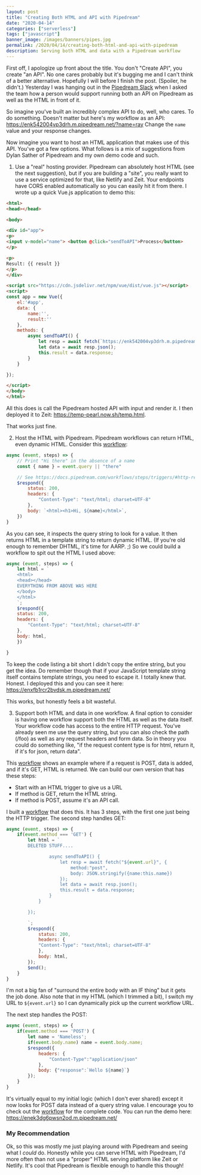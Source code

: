 ```yaml
---
layout: post
title: "Creating Both HTML and API with Pipedream"
date: "2020-04-14"
categories: ["serverless"]
tags: ["javascript"]
banner_image: /images/banners/pipes.jpg
permalink: /2020/04/14/creating-both-html-and-api-with-pipedream
description: Serving both HTML and data with a Pipedream workflow
---
```


First off, I apologize up front about the title. You don't "Create API", you create "an API". No one cares probably but it's bugging me and I can't think of a better alternative. Hopefully I will before I finish the post. (Spoiler, he didn't.) Yesterday I was hanging out in the <a href="https://pipedream.com/community">Pipedream Slack</a> when I asked the team how a person would support running both an API  on Pipedream as well as the HTML in front of it. 

So imagine you've built an incredibly complex API to do, well, who cares. To do something. Doesn't matter but here's my workflow as an API: <https://enk542004vp3drh.m.pipedream.net/?name=ray> Change the `name` value and your response changes.

Now imagine you want to host an HTML application that makes use of this API. You've got a few options. What follows is a mix of suggestions from Dylan Sather of Pipedream and my own demo code and such. 

1) Use a "real" hosting provider. Pipedream can absolutely host HTML (see the next suggestion), but if you are building a "site", you really want to use a service optimized for that, like Netlify and Zeit. Your endpoints have CORS enabled automatically so you can easily hit it from there. I wrote up a quick Vue.js application to demo this:

```html
<html>
<head></head>

<body>

<div id="app">
<p>
<input v-model="name"> <button @click="sendToAPI">Process</button>
</p>

<p>
Result: {{ result }}
</p>
</div>

<script src="https://cdn.jsdelivr.net/npm/vue/dist/vue.js"></script>
<script>
const app = new Vue({
	el:'#app',
	data: {
		name:'',
		result:''
	},
	methods: {
		async sendToAPI() {
			let resp = await fetch(`https://enk542004vp3drh.m.pipedream.net/?name=${this.name}`);
			let data = await resp.json();
			this.result = data.response;
		}
	}

});

</script>
</body>
</html>
```

All this does is call the Pipedream hosted API with input and render it. I then deployed it to Zeit: <https://temp-pearl.now.sh/temp.html>. 

That works just fine. 

2) Host the HTML with Pipedream. Pipedream workflows can return HTML, even dynamic HTML. Consider this [workflow](https://pipedream.com/@dylburger/respond-with-html-p_V9C2Kp/edit):

```js
async (event, steps) => {
	// Print "Hi there" in the absence of a name
	const { name } = event.query || "there"

	// See https://docs.pipedream.com/workflows/steps/triggers/#http-responses
	$respond({
		status: 200,
		headers: {
			"Content-Type": "text/html; charset=UTF-8"
		},
		body: `<html><h1>Hi, ${name}</html>`,
	}) 
}
```

As you can see, it inspects the query string to look for a value. It then returns HTML in a template string to return dynamic HTML. (If you're old enough to remember DHTML, it's time for AARP. ;) So we could build a workflow to spit out the HTML I used above:

```js
async (event, steps) => {
	let html = `
	<html>
	<head></head>
	EVERYTHING FROM ABOVE WAS HERE
	</body>
	</html>
	`;
	$respond({
	status: 200,
	headers: {
		"Content-Type": "text/html; charset=UTF-8"
	},
	body: html,
	}) 

}
```

To keep the code listing a bit short I didn't copy the entire string, but you get the idea. Do remember though that if your JavaScript template string itself contains template strings, you need to escape it. I totally knew that. Honest. I deployed this and you can see it here: <https://enxfb1rcr2bvdsk.m.pipedream.net/> 

This works, but honestly feels a bit wasteful. 

3) Support both HTML and data in one workflow. A final option to consider is having one workflow support both the HTML as well as the data itself. Your workflow code has access to the entire HTTP request. You've already seen me use the query string, but you can also check the path (/foo) as well as any request headers and form data. So in theory you could do something like, "if the request content type is for html, return it, if it's for json, return data". 

This [workflow](https://pipedream.com/@dylburger/generate-an-rss-feed-from-http-post-requests-retrieve-via-get-request-p_n1CrQG/edit) shows an example where if a request is POST, data is added, and if it's GET, HTML is returned. We can build our own version that has these steps:

* Start with an HTML trigger to give us a URL
* If method is GET, return the HTML string.
* If method is POST, assume it's an API call.
  
I built a [workflow](https://pipedream.com/@raymondcamden/html-api-demo-p_RRCdjB/edit) that does this. It has 3 steps, with the first one just being the HTTP trigger. The second step handles GET:

```js
async (event, steps) => {
	if(event.method === 'GET') {
		let html = `
		DELETED STUFF....

				async sendToAPI() {
					let resp = await fetch("${event.url}", {
						method:"post",
						body: JSON.stringify({name:this.name})
					});
					let data = await resp.json();
					this.result = data.response;
				}
			}

		});

		`;
		$respond({
			status: 200,
			headers: {
			"Content-Type": "text/html; charset=UTF-8"
			},
			body: html,
		});
		$end();   
	}
}
```

I'm not a big fan of "surround the entire body with an IF thing" but it gets the job done. Also note that in my HTML (which I trimmed a bit), I switch my URL to `${event.url}` so I can dynamically pick up the current workflow URL.

The next step handles the POST:

```js
async (event, steps) => {
	if(event.method === 'POST') {
		let name = 'Nameless';
		if(event.body.name) name = event.body.name;
		$respond({
			headers: {
				"Content-Type":"application/json"
			},
			body: {"response":`Hello ${name}`}
		});
	}
}
```

It's virtually equal to my initial logic (which I don't ever shared) except it now looks for POST data instead of a query string value. I encourage you to check out the [workflow](https://pipedream.com/@raymondcamden/html-api-demo-p_RRCdjB/edit) for the complete code. You can run the demo here: <https://enek3dg6pwsn2od.m.pipedream.net/>

### My Recommendation

Ok, so this was mostly me just playing around with Pipedream and seeing what I *could* do. Honestly while you can serve HTML with Pipedream, I'd more often than not use a "proper" HTML serving platform like Zeit or Netlify. It's cool that Pipedream is flexible enough to handle this though!